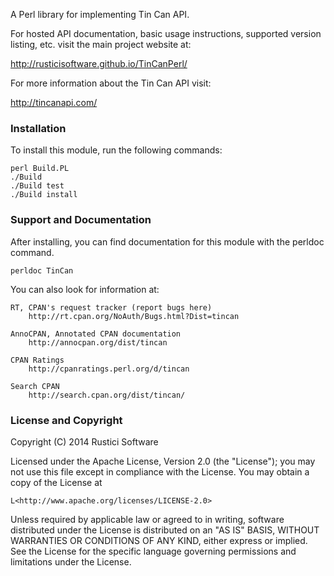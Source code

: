 A Perl library for implementing Tin Can API.

For hosted API documentation, basic usage instructions, supported version listing, etc. visit the main project website at:

http://rusticisoftware.github.io/TinCanPerl/

For more information about the Tin Can API visit:

http://tincanapi.com/

### Installation

To install this module, run the following commands:

	perl Build.PL
	./Build
	./Build test
	./Build install

### Support and Documentation

After installing, you can find documentation for this module with the
perldoc command.

    perldoc TinCan

You can also look for information at:

    RT, CPAN's request tracker (report bugs here)
        http://rt.cpan.org/NoAuth/Bugs.html?Dist=tincan

    AnnoCPAN, Annotated CPAN documentation
        http://annocpan.org/dist/tincan

    CPAN Ratings
        http://cpanratings.perl.org/d/tincan

    Search CPAN
        http://search.cpan.org/dist/tincan/


### License and Copyright

Copyright (C) 2014 Rustici Software

Licensed under the Apache License, Version 2.0 (the "License");
you may not use this file except in compliance with the License.
You may obtain a copy of the License at

    L<http://www.apache.org/licenses/LICENSE-2.0>

Unless required by applicable law or agreed to in writing, software
distributed under the License is distributed on an "AS IS" BASIS,
WITHOUT WARRANTIES OR CONDITIONS OF ANY KIND, either express or implied.
See the License for the specific language governing permissions and
limitations under the License.
